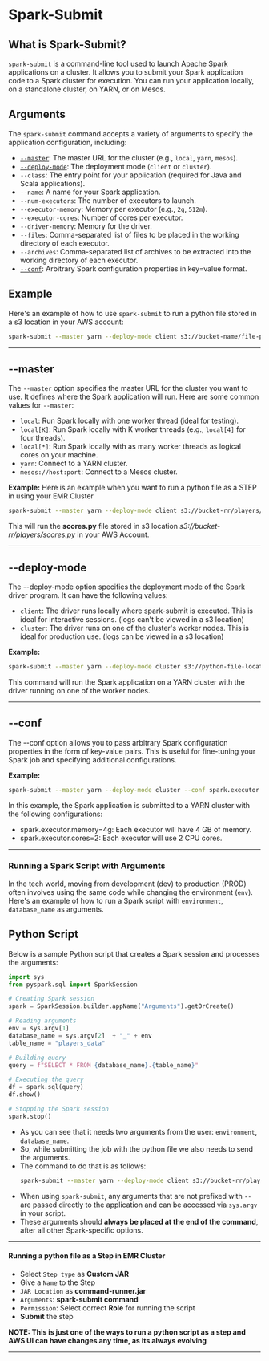 # Spark-Submit

## What is Spark-Submit?

`spark-submit` is a command-line tool used to launch Apache Spark applications on a cluster. It allows you to submit your Spark application code to a Spark cluster for execution. You can run your application locally, on a standalone cluster, on YARN, or on Mesos.

## Arguments

The `spark-submit` command accepts a variety of arguments to specify the application configuration, including:

- [`--master`](https://github.com/RahulRoy-rsp/AWS-Essentials/blob/main/spark-submit.md#--master): The master URL for the cluster (e.g., `local`, `yarn`, `mesos`).
- [`--deploy-mode`](https://github.com/RahulRoy-rsp/AWS-Essentials/blob/main/spark-submit.md#--deploy-mode): The deployment mode (`client` or `cluster`).
- `--class`: The entry point for your application (required for Java and Scala applications).
- `--name`: A name for your Spark application.
- `--num-executors`: The number of executors to launch.
- `--executor-memory`: Memory per executor (e.g., `2g`, `512m`).
- `--executor-cores`: Number of cores per executor.
- `--driver-memory`: Memory for the driver.
- `--files`: Comma-separated list of files to be placed in the working directory of each executor.
- `--archives`: Comma-separated list of archives to be extracted into the working directory of each executor.
- [`--conf`](https://github.com/RahulRoy-rsp/AWS-Essentials/blob/main/spark-submit.md#--conf): Arbitrary Spark configuration properties in key=value format.

## Example

Here's an example of how to use `spark-submit` to run a python file stored in a s3 location in your AWS account:
```bash
spark-submit --master yarn --deploy-mode client s3://bucket-name/file-path/python-file.py
```

---

## --master

The `--master` option specifies the master URL for the cluster you want to use. It defines where the Spark application will run. Here are some common values for `--master`:

- `local`: Run Spark locally with one worker thread (ideal for testing).
- `local[K]`: Run Spark locally with K worker threads (e.g., `local[4]` for four threads).
- `local[*]`: Run Spark locally with as many worker threads as logical cores on your machine.
- `yarn`: Connect to a YARN cluster.
- `mesos://host:port`: Connect to a Mesos cluster.

**Example:**
Here is an example when you want to run a python file as a STEP in using your EMR Cluster
```bash
spark-submit --master yarn --deploy-mode client s3://bucket-rr/players/scores.py
```
This will run the **scores.py** file stored in s3 location *s3://bucket-rr/players/scores.py* in your AWS Account.

---

## --deploy-mode

The --deploy-mode option specifies the deployment mode of the Spark driver program. It can have the following values:

- `client`: The driver runs locally where spark-submit is executed. This is ideal for interactive sessions. (logs can't be viewed in a s3 location)
- `cluster`: The driver runs on one of the cluster's worker nodes. This is ideal for production use. (logs can be viewed in a s3 location)

**Example:**

```bash
spark-submit --master yarn --deploy-mode cluster s3://python-file-location
```
This command will run the Spark application on a YARN cluster with the driver running on one of the worker nodes.

---

## --conf
The --conf option allows you to pass arbitrary Spark configuration properties in the form of key-value pairs. This is useful for fine-tuning your Spark job and specifying additional configurations.

**Example:**
```bash
spark-submit --master yarn --deploy-mode cluster --conf spark.executor.memory=4g --conf spark.executor.cores=2 s3://python-file-location
```
In this example, the Spark application is submitted to a YARN cluster with the following configurations:
- spark.executor.memory=4g: Each executor will have 4 GB of memory.
- spark.executor.cores=2: Each executor will use 2 CPU cores.

---

### Running a Spark Script with Arguments

In the tech world, moving from development (dev) to production (PROD) often involves using the same code while changing the environment (`env`). Here's an example of how to run a Spark script with `environment`, `database_name` as arguments.

## Python Script

Below is a sample Python script that creates a Spark session and processes the arguments:

```python
import sys
from pyspark.sql import SparkSession

# Creating Spark session
spark = SparkSession.builder.appName("Arguments").getOrCreate()

# Reading arguments
env = sys.argv[1]
database_name = sys.argv[2]  + "_" + env
table_name = "players_data"

# Building query
query = f"SELECT * FROM {database_name}.{table_name}"

# Executing the query
df = spark.sql(query)
df.show()

# Stopping the Spark session
spark.stop()
```

- As you can see that it needs two arguments from the user: `environment`, `database_name`.
- So, while submitting the job with the python file we also needs to send the arguments.
- The command to do that is as follows:
  ```bash
  spark-submit --master yarn --deploy-mode client s3://bucket-rr/players/scores.py prod players_db
  ```
- When using `spark-submit`, any arguments that are not prefixed with `--` are passed directly to the application and can be accessed via `sys.argv` in your script.
- These arguments should **always be placed at the end of the command**, after all other Spark-specific options.

---

#### Running a python file as a Step in EMR Cluster
- Select `Step type` as **Custom JAR**
- Give a `Name` to the Step
- `JAR Location` as **command-runner.jar**
- `Arguments`: **spark-submit command**
- `Permission`: Select correct **Role** for running the script
- **Submit** the step


**NOTE: This is just one of the ways to run a python script as a step and AWS UI can have changes any time, as its always evolving**

---
